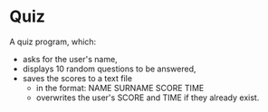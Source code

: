 # Quiz

A quiz program, which:
- asks for the user's name,
- displays 10 random questions to be answered, 
- saves the scores to a text file
  - in the format: NAME SURNAME SCORE TIME
  - overwrites the user's SCORE and TIME if they already exist.
